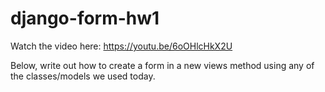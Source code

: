 # django-form-hw1

Watch the video here: https://youtu.be/6oOHlcHkX2U

Below, write out how to create a form in a new views method using any of the classes/models we used today.

